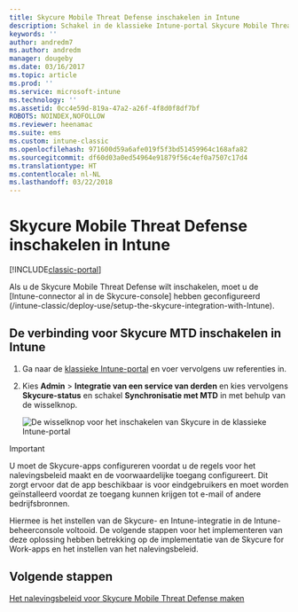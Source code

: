 ```yaml
---
title: Skycure Mobile Threat Defense inschakelen in Intune
description: Schakel in de klassieke Intune-portal Skycure Mobile Threat Defense in.
keywords: ''
author: andredm7
ms.author: andredm
manager: dougeby
ms.date: 03/16/2017
ms.topic: article
ms.prod: ''
ms.service: microsoft-intune
ms.technology: ''
ms.assetid: 0cc4e59d-819a-47a2-a26f-4f8d0f8df7bf
ROBOTS: NOINDEX,NOFOLLOW
ms.reviewer: heenamac
ms.suite: ems
ms.custom: intune-classic
ms.openlocfilehash: 971600d59a6afe019f5f3bd51459964c168afa82
ms.sourcegitcommit: df60d03a0ed54964e91879f56c4ef0a7507c17d4
ms.translationtype: HT
ms.contentlocale: nl-NL
ms.lasthandoff: 03/22/2018
---
```

# <a name="enable-skycure-mobile-threat-defense-in-intune"></a>Skycure Mobile Threat Defense inschakelen in Intune

[!INCLUDE[classic-portal](../includes/classic-portal.md)]

Als u de Skycure Mobile Threat Defense wilt inschakelen, moet u de [Intune-connector al in de Skycure-console] hebben geconfigureerd (/intune-classic/deploy-use/setup-the-skycure-integration-with-Intune).

## <a name="to-enable-the-skycure-mtd-connection-in-intune"></a>De verbinding voor Skycure MTD inschakelen in Intune

1.  Ga naar de [klassieke Intune-portal](https://manage.microsoft.com/) en voer vervolgens uw referenties in.

2.  Kies **Admin** &gt; **Integratie van een service van derden** en kies vervolgens **Skycure-status** en schakel **Synchronisatie met MTD** in met behulp van de wisselknop.

    ![De wisselknop voor het inschakelen van Skycure in de klassieke Intune-portal](../media/mtp/enable-skycure-1.png)

> [!IMPORTANT] 
> U moet de Skycure-apps configureren voordat u de regels voor het nalevingsbeleid maakt en de voorwaardelijke toegang configureert. Dit zorgt ervoor dat de app beschikbaar is voor eindgebruikers en moet worden geïnstalleerd voordat ze toegang kunnen krijgen tot e-mail of andere bedrijfsbronnen.

Hiermee is het instellen van de Skycure- en Intune-integratie in de Intune-beheerconsole voltooid. De volgende stappen voor het implementeren van deze oplossing hebben betrekking op de implementatie van de Skycure for Work-apps en het instellen van het nalevingsbeleid.

## <a name="next-steps"></a>Volgende stappen

[Het nalevingsbeleid voor Skycure Mobile Threat Defense maken](/intune-classic/deploy-use/create-skycure-mobile-threat-defense-compliance-policy)
